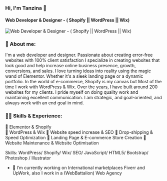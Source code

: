 ### Hi, I'm Tanzina 👋
#### Web Developer & Designer - ( Shopify || WordPress || Wix)
![Web Developer & Designer - ( Shopify || WordPress || Wix)](https://arturssmirnovs.github.io/github-profile-readme-generator/images/banner.png)

### 🚀 About me:

I'm a web developer and designer. Passionate about creating error-free websites with 100% client satisfaction I specialize in creating websites that look good and help increase online business presence, growth, conversions, and sales. I love turning ideas into reality using the magic wand of Elementor. Whether it's a sleek landing page or a dynamic portfolio. In the world of e-commerce, Shopify is my canvas but Most of the time I work with WordPress & Wix. Over the years, I have built around 200 websites for my clients. I pride myself on doing quality work and maintaining excellent communication. I am strategic, and goal-oriented, and always work with an end goal in mind.

### 👨‍💻 Skills & Experience:

🔹 Elementor & Shopify  
🔹 WordPress & Wix
🔹 Website speed increase & SEO
🔹 Drop-shipping & Speed Optimization
🔹 Landing Page & E-commerce Store Creation
🔹 Website Maintenance & Website Optimisation 

Skills:  WordPress/  Shopify/ Wix/ SEO/ JavaScript/ HTML5/ Bootstrap/ Photoshop / Illustrator

- 🔭 I’m currently working on International marketplaces Fiverr and UpWork, also I work in a (WebBattalion) Web Agency




